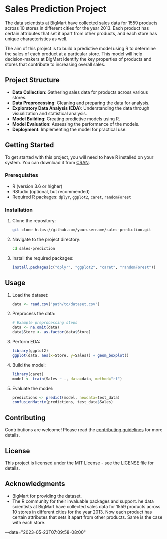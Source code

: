 # Sales Prediction Project

The data scientists at BigMart have collected sales data for 1559 products across 10 stores in different cities for the year 2013. Each product has certain attributes that set it apart from other products, and each store has unique characteristics as well.

The aim of this project is to build a predictive model using R to determine the sales of each product at a particular store. This model will help decision-makers at BigMart identify the key properties of products and stores that contribute to increasing overall sales.

## Project Structure

- **Data Collection**: Gathering sales data for products across various stores.
- **Data Preprocessing**: Cleaning and preparing the data for analysis.
- **Exploratory Data Analysis (EDA)**: Understanding the data through visualization and statistical analysis.
- **Model Building**: Creating predictive models using R.
- **Model Evaluation**: Assessing the performance of the models.
- **Deployment**: Implementing the model for practical use.

## Getting Started

To get started with this project, you will need to have R installed on your system. You can download it from [CRAN](https://cran.r-project.org/).

### Prerequisites

- R (version 3.6 or higher)
- RStudio (optional, but recommended)
- Required R packages: `dplyr`, `ggplot2`, `caret`, `randomForest`

### Installation

1. Clone the repository:
    ```sh
    git clone https://github.com/yourusername/sales-prediction.git
    ```
2. Navigate to the project directory:
    ```sh
    cd sales-prediction
    ```
3. Install the required packages:
    ```R
    install.packages(c("dplyr", "ggplot2", "caret", "randomForest"))
    ```

## Usage

1. Load the dataset:
    ```R
    data <- read.csv("path/to/dataset.csv")
    ```
2. Preprocess the data:
    ```R
    # Example preprocessing steps
    data <- na.omit(data)
    data$Store <- as.factor(data$Store)
    ```
3. Perform EDA:
    ```R
    library(ggplot2)
    ggplot(data, aes(x=Store, y=Sales)) + geom_boxplot()
    ```
4. Build the model:
    ```R
    library(caret)
    model <- train(Sales ~ ., data=data, method="rf")
    ```
5. Evaluate the model:
    ```R
    predictions <- predict(model, newdata=test_data)
    confusionMatrix(predictions, test_data$Sales)
    ```

## Contributing

Contributions are welcome! Please read the [contributing guidelines](CONTRIBUTING.md) for more details.

## License

This project is licensed under the MIT License - see the [LICENSE](LICENSE) file for details.

## Acknowledgments

- BigMart for providing the dataset.
- The R community for their invaluable packages and support.
he data scientists at BigMart have collected sales data for 1559 products across 10 stores in different cities for the year 2013. Now each product has certain attributes that sets it apart from other products. Same is the case with each store.

--date="2023-05-23T07:09:58-08:00"
